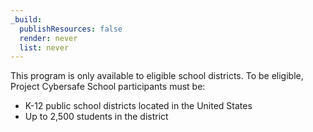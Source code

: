 ```yaml
---
_build:
  publishResources: false
  render: never
  list: never
---
```


This program is only available to eligible school districts. To be eligible, Project Cybersafe School participants must be:

- K-12 public school districts located in the United States
- Up to 2,500 students in the district